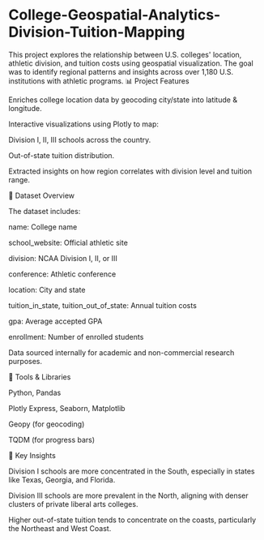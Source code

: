 # College-Geospatial-Analytics-Division-Tuition-Mapping
This project explores the relationship between U.S. colleges' location, athletic division, and tuition costs using geospatial visualization. The goal was to identify regional patterns and insights across over 1,180 U.S. institutions with athletic programs.
📊 Project Features

Enriches college location data by geocoding city/state into latitude & longitude.

Interactive visualizations using Plotly to map:

Division I, II, III schools across the country.

Out-of-state tuition distribution.

Extracted insights on how region correlates with division level and tuition range.

📁 Dataset Overview

The dataset includes:

name: College name

school_website: Official athletic site

division: NCAA Division I, II, or III

conference: Athletic conference

location: City and state

tuition_in_state, tuition_out_of_state: Annual tuition costs

gpa: Average accepted GPA

enrollment: Number of enrolled students

Data sourced internally for academic and non-commercial research purposes.

🔧 Tools & Libraries

Python, Pandas

Plotly Express, Seaborn, Matplotlib

Geopy (for geocoding)

TQDM (for progress bars)

📌 Key Insights

Division I schools are more concentrated in the South, especially in states like Texas, Georgia, and Florida.

Division III schools are more prevalent in the North, aligning with denser clusters of private liberal arts colleges.

Higher out-of-state tuition tends to concentrate on the coasts, particularly the Northeast and West Coast.

